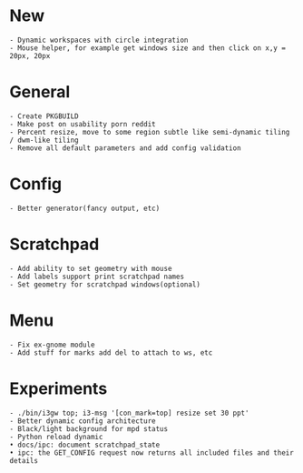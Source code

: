 # New
    - Dynamic workspaces with circle integration
    - Mouse helper, for example get windows size and then click on x,y = 20px, 20px

# General
    - Create PKGBUILD
    - Make post on usability porn reddit
    - Percent resize, move to some region subtle like semi-dynamic tiling / dwm-like tiling
    - Remove all default parameters and add config validation

# Config
    - Better generator(fancy output, etc)

# Scratchpad
    - Add ability to set geometry with mouse
    - Add labels support print scratchpad names
    - Set geometry for scratchpad windows(optional)

# Menu
    - Fix ex-gnome module
    - Add stuff for marks add del to attach to ws, etc

# Experiments
    - ./bin/i3gw top; i3-msg '[con_mark=top] resize set 30 ppt'
    - Better dynamic config architecture
    - Black/light background for mpd status
    - Python reload dynamic
    • docs/ipc: document scratchpad_state
    • ipc: the GET_CONFIG request now returns all included files and their details
